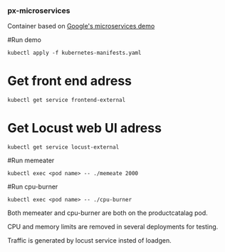 ### px-microservices

Container based on [Google's microservices demo](https://github.com/GoogleCloudPlatform/microservices-demo)

#Run demo
```
kubectl apply -f kubernetes-manifests.yaml
```

# Get front end adress
```
kubectl get service frontend-external
```

# Get Locust web UI adress
```
kubectl get service locust-external
```

#Run memeater
```
kubectl exec <pod name> -- ./memeate 2000
```

#Run cpu-burner
```
kubectl exec <pod name> -- ./cpu-burner
```

Both memeater and cpu-burner are both on the productcatalag pod.

CPU and memory limits are removed in several deployments for testing.

Traffic is generated by locust service insted of loadgen.
